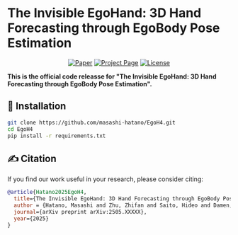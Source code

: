 # The Invisible EgoHand: 3D Hand Forecasting through EgoBody Pose Estimation

<div align="center">

[![Paper](https://img.shields.io/badge/arXiv-2405.XXXXX-red)](https://arxiv.org/abs/2405.XXXXX)
[![Project Page](https://img.shields.io/badge/Project-Page-blue)](https://masashi-hatano.github.io/EgoH4/)
[![License](https://img.shields.io/badge/License-MIT-green)](LICENSE)

</div>

**This is the official code releasse for "The Invisible EgoHand: 3D Hand Forecasting through EgoBody Pose Estimation".**

## 🔨 Installation

```bash
git clone https://github.com/masashi-hatano/EgoH4.git
cd EgoH4
pip install -r requirements.txt
```

## ✍️ Citation

If you find our work useful in your research, please consider citing:

```bibtex
@article{Hatano2025EgoH4,
  title={The Invisible EgoHand: 3D Hand Forecasting through EgoBody Pose Estimation},
  author = {Hatano, Masashi and Zhu, Zhifan and Saito, Hideo and Damen, Dima},
  journal={arXiv preprint arXiv:2505.XXXXX},
  year={2025}
}
```
